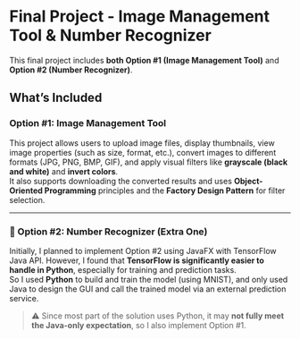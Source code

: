 # Final Project - Image Management Tool & Number Recognizer

This final project includes **both Option #1 (Image Management Tool)** and **Option #2 (Number Recognizer)**.

## What’s Included

### Option #1: Image Management Tool

This project allows users to upload image files, display thumbnails, view image properties (such as size, format, etc.), convert images to different formats (JPG, PNG, BMP, GIF), and apply visual filters like **grayscale (black and white)** and **invert colors**.  
It also supports downloading the converted results and uses **Object-Oriented Programming** principles and the **Factory Design Pattern** for filter selection.

---

### 🧪 Option #2: Number Recognizer (Extra One)

Initially, I planned to implement Option #2 using JavaFX with TensorFlow Java API. However, I found that **TensorFlow is significantly easier to handle in Python**, especially for training and prediction tasks.  
So I used **Python** to build and train the model (using MNIST), and only used Java to design the GUI and call the trained model via an external prediction service.

> ⚠️ Since most part of the solution uses Python, it may **not fully meet the Java-only expectation**, so I also implement Option #1.
